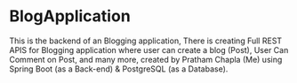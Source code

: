 # BlogApplication
This is the backend of an Blogging application, There is creating Full REST APIS for Blogging application where user can create a blog (Post), User Can Comment on Post, and many more, created by Pratham Chapla (Me) using Spring Boot (as a Back-end) &amp; PostgreSQL (as a Database).
